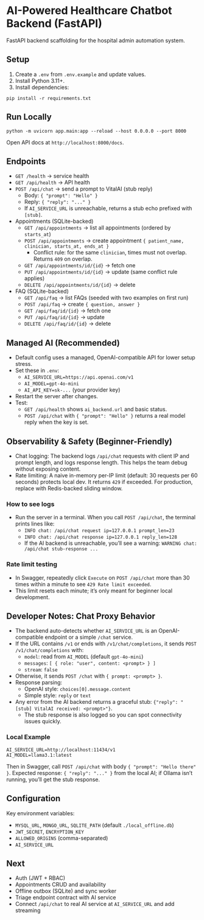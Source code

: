 # AI-Powered Healthcare Chatbot Backend (FastAPI)

FastAPI backend scaffolding for the hospital admin automation system.

## Setup

1. Create a `.env` from `.env.example` and update values.
2. Install Python 3.11+.
3. Install dependencies:

```
pip install -r requirements.txt
```

## Run Locally

```
python -m uvicorn app.main:app --reload --host 0.0.0.0 --port 8000
```

Open API docs at `http://localhost:8000/docs`.

## Endpoints

- `GET /health` → service health
- `GET /api/health` → API health
- `POST /api/chat` → send a prompt to VitalAI (stub reply)
  - Body: `{ "prompt": "Hello" }`
  - Reply: `{ "reply": "..." }`
  - If `AI_SERVICE_URL` is unreachable, returns a stub echo prefixed with `[stub]`.
- Appointments (SQLite-backed)
  - `GET /api/appointments` → list all appointments (ordered by `starts_at`)
  - `POST /api/appointments` → create appointment `{ patient_name, clinician, starts_at, ends_at }`
    - Conflict rule: for the same `clinician`, times must not overlap. Returns `409` on overlap.
  - `GET /api/appointments/id/{id}` → fetch one
  - `PUT /api/appointments/id/{id}` → update (same conflict rule applies)
  - `DELETE /api/appointments/id/{id}` → delete
- FAQ (SQLite-backed)
  - `GET /api/faq` → list FAQs (seeded with two examples on first run)
  - `POST /api/faq` → create `{ question, answer }`
  - `GET /api/faq/id/{id}` → fetch one
  - `PUT /api/faq/id/{id}` → update
  - `DELETE /api/faq/id/{id}` → delete

## Managed AI (Recommended)

- Default config uses a managed, OpenAI-compatible API for lower setup stress.
- Set these in `.env`:
  - `AI_SERVICE_URL=https://api.openai.com/v1`
  - `AI_MODEL=gpt-4o-mini`
  - `AI_API_KEY=sk-...` (your provider key)
- Restart the server after changes.
- Test:
  - `GET /api/health` shows `ai_backend.url` and basic status.
  - `POST /api/chat` with `{ "prompt": "Hello" }` returns a real model reply when the key is set.

## Observability & Safety (Beginner-Friendly)

- Chat logging: The backend logs `/api/chat` requests with client IP and prompt length, and logs response length. This helps the team debug without exposing content.
- Rate limiting: A naive in-memory per-IP limit (default: 30 requests per 60 seconds) protects local dev. It returns `429` if exceeded. For production, replace with Redis-backed sliding window.

### How to see logs

- Run the server in a terminal. When you call `POST /api/chat`, the terminal prints lines like:
  - `INFO chat: /api/chat request ip=127.0.0.1 prompt_len=23`
  - `INFO chat: /api/chat response ip=127.0.0.1 reply_len=128`
  - If the AI backend is unreachable, you’ll see a warning: `WARNING chat: /api/chat stub-response ...`

### Rate limit testing

- In Swagger, repeatedly click `Execute` on `POST /api/chat` more than 30 times within a minute to see `429 Rate limit exceeded`.
- This limit resets each minute; it’s only meant for beginner local development.

## Developer Notes: Chat Proxy Behavior

- The backend auto-detects whether `AI_SERVICE_URL` is an OpenAI-compatible endpoint or a simple `/chat` service.
- If the URL contains `/v1` or ends with `/v1/chat/completions`, it sends `POST /v1/chat/completions` with:
  - `model`: read from `AI_MODEL` (default `gpt-4o-mini`)
  - `messages`: `[ { role: "user", content: <prompt> } ]`
  - `stream`: `false`
- Otherwise, it sends `POST /chat` with `{ prompt: <prompt> }`.
- Response parsing:
  - OpenAI style: `choices[0].message.content`
  - Simple style: `reply` or `text`
- Any error from the AI backend returns a graceful stub: `{"reply": "[stub] VitalAI received: <prompt>"}`.
  - The stub response is also logged so you can spot connectivity issues quickly.

### Local Example

```
AI_SERVICE_URL=http://localhost:11434/v1
AI_MODEL=llama3.1:latest
```

Then in Swagger, call `POST /api/chat` with body `{ "prompt": "Hello there" }`.
Expected response: `{ "reply": "..." }` from the local AI; if Ollama isn’t running, you’ll get the stub response.

## Configuration

Key environment variables:

- `MYSQL_URL`, `MONGO_URL`, `SQLITE_PATH` (default `./local_offline.db`)
- `JWT_SECRET`, `ENCRYPTION_KEY`
- `ALLOWED_ORIGINS` (comma-separated)
- `AI_SERVICE_URL`

## Next

- Auth (JWT + RBAC)
- Appointments CRUD and availability
- Offline outbox (SQLite) and sync worker
- Triage endpoint contract with AI service
 - Connect `/api/chat` to real AI service at `AI_SERVICE_URL` and add streaming